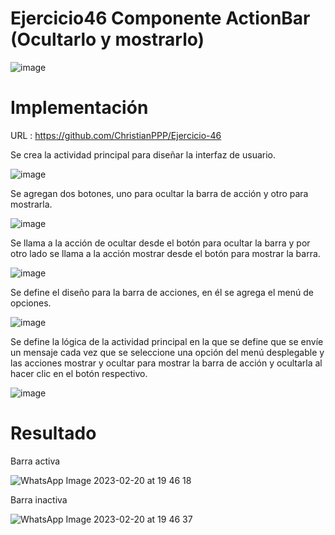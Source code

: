 # Ejercicio46 Componente ActionBar (Ocultarlo y mostrarlo)

![image](https://user-images.githubusercontent.com/74626089/221091173-4e6029fe-8f7f-4baa-a8f8-07ec431faf15.png)

# Implementación
URL : https://github.com/ChristianPPP/Ejercicio-46

Se crea la actividad principal para diseñar la interfaz de usuario.

![image](https://user-images.githubusercontent.com/74626089/221091364-61c738e6-f20d-4a4b-92d9-eb4e9004dd62.png)

Se agregan dos botones, uno para ocultar la barra de acción y otro para mostrarla.

![image](https://user-images.githubusercontent.com/74626089/221091541-e87a189d-ab6d-4503-9076-24d48c2688f0.png)

Se llama a la acción de ocultar desde el botón para ocultar la barra y por otro lado se llama a la acción mostrar desde el botón para mostrar la barra.

![image](https://user-images.githubusercontent.com/74626089/221091671-aa4d7677-8eb1-40e5-b76d-c050bd978b15.png)

Se define el diseño para la barra de acciones, en él se agrega el menú de opciones.

![image](https://user-images.githubusercontent.com/74626089/221092029-32a9a1f4-e6ed-4420-8858-e19ae7a115fa.png)

Se define la lógica de la actividad principal en la que se define que se envíe un mensaje cada vez que se seleccione una opción del menú desplegable y las acciones mostrar y ocultar para mostrar la barra de acción y ocultarla al hacer clic en el botón respectivo.

![image](https://user-images.githubusercontent.com/74626089/221092389-c848e264-1267-4e38-9d74-66d98ec485d6.png)


# Resultado

Barra activa 

![WhatsApp Image 2023-02-20 at 19 46 18](https://user-images.githubusercontent.com/74626089/220220719-dec80d3b-cab5-4161-95e8-f095b193aec4.jpeg)

Barra inactiva

![WhatsApp Image 2023-02-20 at 19 46 37](https://user-images.githubusercontent.com/74626089/220220755-e3f51d76-5be4-4733-8e71-e13c02324925.jpeg)


